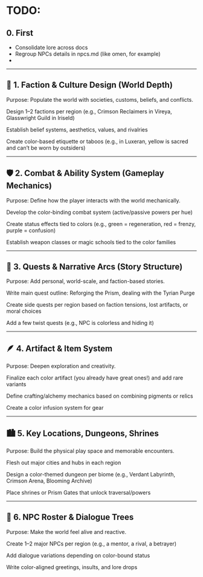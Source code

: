 
# TODO:

## 0. First

- Consolidate lore across docs
- Regroup NPCs details in npcs.md (like omen, for example)
- 

---

## 🧭 1. Faction & Culture Design (World Depth)

Purpose: Populate the world with societies, customs, beliefs, and conflicts.

Design 1–2 factions per region (e.g., Crimson Reclaimers in Vireya, Glasswright Guild in Iriseld)

Establish belief systems, aesthetics, values, and rivalries

Create color-based etiquette or taboos (e.g., in Luxeran, yellow is sacred and can’t be worn by outsiders)


---

## 🛡️ 2. Combat & Ability System (Gameplay Mechanics)

Purpose: Define how the player interacts with the world mechanically.

Develop the color-binding combat system (active/passive powers per hue)

Create status effects tied to colors (e.g., green = regeneration, red = frenzy, purple = confusion)

Establish weapon classes or magic schools tied to the color families


---

## 📜 3. Quests & Narrative Arcs (Story Structure)

Purpose: Add personal, world-scale, and faction-based stories.

Write main quest outline: Reforging the Prism, dealing with the Tyrian Purge

Create side quests per region based on faction tensions, lost artifacts, or moral choices

Add a few twist quests (e.g., NPC is colorless and hiding it)


---

## 🪶 4. Artifact & Item System

Purpose: Deepen exploration and creativity.

Finalize each color artifact (you already have great ones!) and add rare variants

Define crafting/alchemy mechanics based on combining pigments or relics

Create a color infusion system for gear


---

## 🏙️ 5. Key Locations, Dungeons, Shrines

Purpose: Build the physical play space and memorable encounters.

Flesh out major cities and hubs in each region

Design a color-themed dungeon per biome (e.g., Verdant Labyrinth, Crimson Arena, Blooming Archive)

Place shrines or Prism Gates that unlock traversal/powers


---

## 📖 6. NPC Roster & Dialogue Trees

Purpose: Make the world feel alive and reactive.

Create 1–2 major NPCs per region (e.g., a mentor, a rival, a betrayer)

Add dialogue variations depending on color-bound status

Write color-aligned greetings, insults, and lore drops
